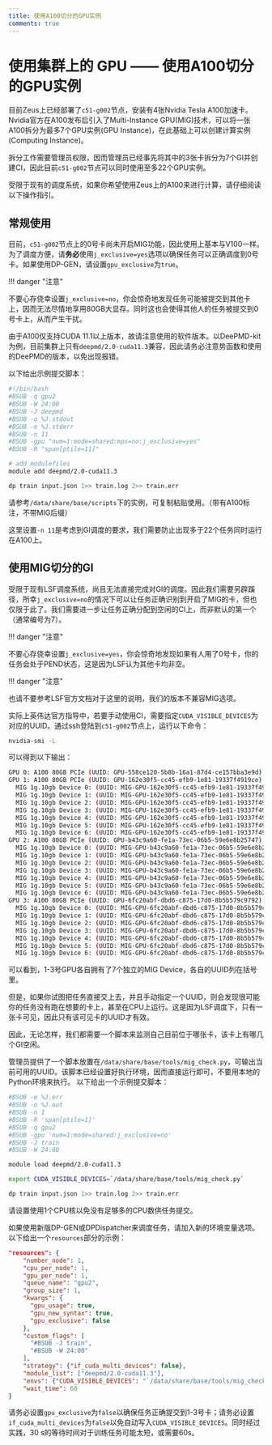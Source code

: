 ```yaml
---
title: 使用A100切分的GPU实例
comments: true
---
```


# 使用集群上的 GPU —— 使用A100切分的GPU实例

目前Zeus上已经部署了`c51-g002`节点，安装有4张Nvidia Tesla A100加速卡。Nvidia官方在A100发布后引入了Multi-Instance GPU(MIG)技术，可以将一张A100拆分为最多7个GPU实例(GPU Instance)，在此基础上可以创建计算实例(Computing Instance)。

拆分工作需要管理员权限，因而管理员已经事先将其中的3张卡拆分为7个GI并创建CI，因此目前`c51-g002`节点可以同时使用至多22个GPU实例。

受限于现有的调度系统，如果你希望使用Zeus上的A100来进行计算，请仔细阅读以下操作指引。

## 常规使用

目前，`c51-g002`节点上的0号卡尚未开启MIG功能，因此使用上基本与V100一样。为了调度方便，请**务必**使用`j_exclusive=yes`选项以确保任务可以正确调度到0号卡。如果使用DP-GEN，请设置`gpu_exclusive`为`true`。

!!! danger "注意"
    <p>不要心存侥幸设置<code>j_exclusive=no</code>，你会惊奇地发现任务可能被提交到其他卡上，因而无法尽情地享用80GB大显存。同时这也会使得其他人的任务被提交到0号卡上，从而产生干扰。</p>

由于A100仅支持CUDA 11.1以上版本，故请注意使用的软件版本。以DeePMD-kit为例，目前集群上只有`deepmd/2.0-cuda11.3`兼容，因此请务必注意势函数和使用的DeePMD的版本，以免出现报错。

以下给出示例提交脚本：

```bash
#!/bin/bash
#BSUB -q gpu2
#BSUB -W 24:00
#BSUB -J deepmd
#BSUB -o %J.stdout
#BSUB -e %J.stderr
#BSUB -n 11
#BSUB -gpu "num=1:mode=shared:mps=no:j_exclusive=yes"
#BSUB -R "span[ptile=11]"

# add modulefiles
module add deepmd/2.0-cuda11.3

dp train input.json 1>> train.log 2>> train.err
```

请参考`/data/share/base/scripts`下的实例，可复制粘贴使用。（带有A100标注，不带MIG后缀）

这里设置`-n 11`是考虑到GI调度的要求，我们需要防止出现多于22个任务同时运行在A100上。

## 使用MIG切分的GI

受限于现有LSF调度系统，尚且无法直接完成对GI的调度。因此我们需要另辟蹊径，所幸`j_exclusive=no`的情况下可以让任务正确识别到开启了MIG的卡，但也仅限于此了。我们需要进一步让任务正确分配到空闲的CI上，而非默认的第一个（通常编号为7）。

!!! danger "注意"
    <p>不要心存侥幸设置<code>j_exclusive=yes</code>，你会惊奇地发现如果有人用了0号卡，你的任务会处于PEND状态，这是因为LSF认为其他卡均非空。</p>

!!! danger "注意"
    <p>也请不要参考LSF官方文档对于这里的说明，我们的版本不兼容MIG选项。</p>

实际上英伟达官方指导中，若要手动使用CI，需要指定`CUDA_VISIBLE_DEVICES`为对应的UUID。通过ssh登陆到`c51-g002`节点上，运行以下命令：

```bash
nvidia-smi -L
```

可以得到以下输出：

```bash
GPU 0: A100 80GB PCIe (UUID: GPU-558ce120-5b8b-16a1-87d4-ce157bba3e9d)
GPU 1: A100 80GB PCIe (UUID: GPU-162e30f5-cc45-efb9-1e81-19337f4919ce)
  MIG 1g.10gb Device 0: (UUID: MIG-GPU-162e30f5-cc45-efb9-1e81-19337f4919ce/7/0)
  MIG 1g.10gb Device 1: (UUID: MIG-GPU-162e30f5-cc45-efb9-1e81-19337f4919ce/8/0)
  MIG 1g.10gb Device 2: (UUID: MIG-GPU-162e30f5-cc45-efb9-1e81-19337f4919ce/9/0)
  MIG 1g.10gb Device 3: (UUID: MIG-GPU-162e30f5-cc45-efb9-1e81-19337f4919ce/11/0)
  MIG 1g.10gb Device 4: (UUID: MIG-GPU-162e30f5-cc45-efb9-1e81-19337f4919ce/12/0)
  MIG 1g.10gb Device 5: (UUID: MIG-GPU-162e30f5-cc45-efb9-1e81-19337f4919ce/13/0)
  MIG 1g.10gb Device 6: (UUID: MIG-GPU-162e30f5-cc45-efb9-1e81-19337f4919ce/14/0)
GPU 2: A100 80GB PCIe (UUID: GPU-b43c9a60-fe1a-73ec-06b5-59e6e8b25747)
  MIG 1g.10gb Device 0: (UUID: MIG-GPU-b43c9a60-fe1a-73ec-06b5-59e6e8b25747/7/0)
  MIG 1g.10gb Device 1: (UUID: MIG-GPU-b43c9a60-fe1a-73ec-06b5-59e6e8b25747/8/0)
  MIG 1g.10gb Device 2: (UUID: MIG-GPU-b43c9a60-fe1a-73ec-06b5-59e6e8b25747/9/0)
  MIG 1g.10gb Device 3: (UUID: MIG-GPU-b43c9a60-fe1a-73ec-06b5-59e6e8b25747/10/0)
  MIG 1g.10gb Device 4: (UUID: MIG-GPU-b43c9a60-fe1a-73ec-06b5-59e6e8b25747/11/0)
  MIG 1g.10gb Device 5: (UUID: MIG-GPU-b43c9a60-fe1a-73ec-06b5-59e6e8b25747/12/0)
  MIG 1g.10gb Device 6: (UUID: MIG-GPU-b43c9a60-fe1a-73ec-06b5-59e6e8b25747/13/0)
GPU 3: A100 80GB PCIe (UUID: GPU-6fc20abf-dbd6-c875-17d0-8b5b579c9792)
  MIG 1g.10gb Device 0: (UUID: MIG-GPU-6fc20abf-dbd6-c875-17d0-8b5b579c9792/7/0)
  MIG 1g.10gb Device 1: (UUID: MIG-GPU-6fc20abf-dbd6-c875-17d0-8b5b579c9792/8/0)
  MIG 1g.10gb Device 2: (UUID: MIG-GPU-6fc20abf-dbd6-c875-17d0-8b5b579c9792/9/0)
  MIG 1g.10gb Device 3: (UUID: MIG-GPU-6fc20abf-dbd6-c875-17d0-8b5b579c9792/11/0)
  MIG 1g.10gb Device 4: (UUID: MIG-GPU-6fc20abf-dbd6-c875-17d0-8b5b579c9792/12/0)
  MIG 1g.10gb Device 5: (UUID: MIG-GPU-6fc20abf-dbd6-c875-17d0-8b5b579c9792/13/0)
  MIG 1g.10gb Device 6: (UUID: MIG-GPU-6fc20abf-dbd6-c875-17d0-8b5b579c9792/14/0)
```

可以看到，1-3号GPU各自拥有了7个独立的MIG Device，各自的UUID列在括号里。

但是，如果你试图把任务直接交上去，并且手动指定一个UUID，则会发现很可能你的任务没有跑在想要的卡上，甚至在CPU上运行。这是因为LSF调度下，只有一张卡可见，因此只有该可见卡的UUID才有效。

因此，无论怎样，我们都需要一个脚本来监测自己目前位于哪张卡，该卡上有哪几个GI空闲。

管理员提供了一个脚本放置在`/data/share/base/tools/mig_check.py`，可输出当前可用的UUID。该脚本已经设置好执行环境，因而直接运行即可，不要用本地的Python环境来执行。
以下给出一个示例提交脚本：

```bash
#BSUB -e %J.err
#BSUB -o %J.out
#BSUB -n 1
#BSUB -R 'span[ptile=1]'
#BSUB -q gpu2
#BSUB -gpu 'num=1:mode=shared:j_exclusive=no'
#BSUB -J train
#BSUB -W 24:00

module load deepmd/2.0-cuda11.3

export CUDA_VISIBLE_DEVICES=`/data/share/base/tools/mig_check.py`

dp train input.json 1>> train.log 2>> train.err

```

请设置使用1个CPU核以免没有足够多的CPU数供任务提交。

如果使用新版DP-GEN或DPDispatcher来调度任务，请加入新的环境变量选项。以下给出一个`resources`部分的示例：

```json
"resources": {
    "number_node": 1,
    "cpu_per_node": 1,
    "gpu_per_node": 1,
    "queue_name": "gpu2",
    "group_size": 1,
    "kwargs": {
      "gpu_usage": true,
      "gpu_new_syntax": true,
      "gpu_exclusive": false
    },
    "custom_flags": [
      "#BSUB -J train",
      "#BSUB -W 24:00"
    ],
    "strategy": {"if_cuda_multi_devices": false},
    "module_list": ["deepmd/2.0-cuda11.3"],
    "envs": {"CUDA_VISIBLE_DEVICES": "`/data/share/base/tools/mig_check.py`"},
    "wait_time": 60
}
```

请务必设置`gpu_exclusive`为`false`以确保任务正确提交到1-3号卡；请务必设置`if_cuda_multi_devices`为`false`以免自动写入`CUDA_VISIBLE_DEVICES`。同时经过实践，30 s的等待时间对于训练任务可能太短，或需要60s。
